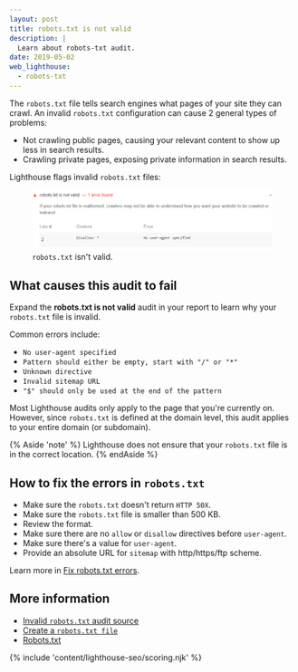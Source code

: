 ```yaml
---
layout: post
title: robots.txt is not valid
description: |
  Learn about robots-txt audit.
date: 2019-05-02
web_lighthouse:
  - robots-txt
---
```


The `robots.txt` file tells search engines
what pages of your site they can crawl.
An invalid `robots.txt` configuration can cause
2 general types of problems:

- Not crawling public pages, causing your relevant content
to show up less in search results.
- Crawling private pages,
exposing private information in search results.

Lighthouse flags invalid `robots.txt` files:

<figure class="w-figure">
  <img class="w-screenshot w-screenshot--filled" src="robots-txt.png" alt="Lighthouse audit showing invalid robots.txt">
  <figcaption class="w-figcaption">
    <code>robots.txt</code> isn't valid.
  </figcaption>
</figure>

## What causes this audit to fail

Expand the **robots.txt is not valid** audit in your report
to learn why your `robots.txt` file is invalid.

Common errors include:

- `No user-agent specified`
- `Pattern should either be empty, start with "/" or "*"`
- `Unknown directive`
- `Invalid sitemap URL`
- `"$" should only be used at the end of the pattern`

Most Lighthouse audits only apply to the page that you're currently on.
However, since `robots.txt` is defined at the domain level,
this audit applies to your entire domain (or subdomain).

{% Aside 'note' %}
Lighthouse does not ensure that your `robots.txt` file is
in the correct location.
{% endAside %}

## How to fix the errors in `robots.txt`

- Make sure the `robots.txt` doesn't return `HTTP 50X`.
- Make sure the `robots.txt` file is smaller than 500 KB.
- Review the format.
- Make sure there are no `allow` or `disallow` directives before `user-agent`.
- Make sure there's a value for `user-agent`.
- Provide an absolute URL for `sitemap` with http/https/ftp scheme.

Learn more in [Fix robots.txt errors](/fix-robot-errors).

## More information

- [Invalid `robots.txt` audit source](https://github.com/GoogleChrome/lighthouse/blob/master/lighthouse-core/audits/seo/robots-txt.js)
- [Create a `robots.txt file`](https://support.google.com/webmasters/answer/6062596)
- [Robots.txt](https://moz.com/learn/seo/robotstxt)

{% include 'content/lighthouse-seo/scoring.njk' %}
